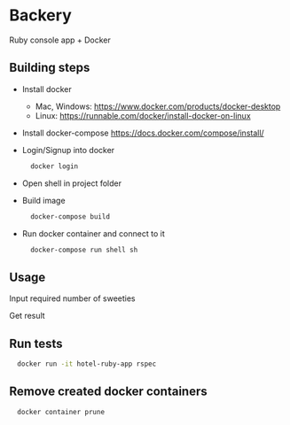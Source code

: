 # Backery

Ruby console app + Docker

## Building steps

- Install docker
  - Mac, Windows: <https://www.docker.com/products/docker-desktop>
  - Linux: <https://runnable.com/docker/install-docker-on-linux>

- Install docker-compose <https://docs.docker.com/compose/install/>

- Login/Signup into docker

  ```sh
    docker login
  ```

- Open shell in project folder

- Build image

  ```sh
    docker-compose build
  ```

- Run docker container and connect to it

  ```sh
    docker-compose run shell sh
  ```

## Usage

Input required number of sweeties

Get result

## Run tests

  ```sh
    docker run -it hotel-ruby-app rspec
  ```

## Remove created docker containers

  ```sh
    docker container prune
  ```
